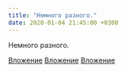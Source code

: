```yaml
---
title: "Немного разного."
date: 2020-01-04 21:45:00 +0300
---
```


Немного разного.


[Вложение](/assets/vk_photos/2/Q1BeSJZ5g-g.jpg)
[Вложение](/assets/vk_photos/3/bHbxuHAPMX4.jpg)
[Вложение](/assets/vk_photos/3/XolNVZpXkP4.jpg)
